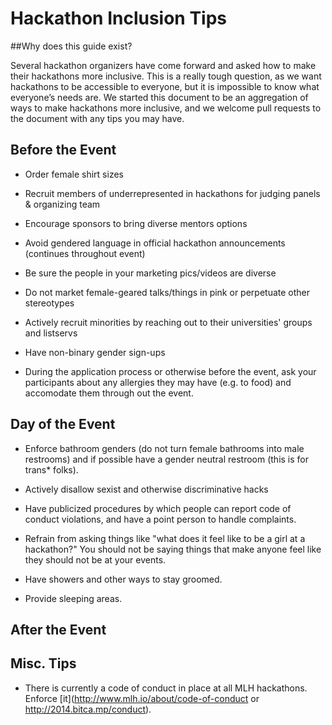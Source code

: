 Hackathon Inclusion Tips
===

##Why does this guide exist?

Several hackathon organizers have come forward and asked how to make their hackathons more inclusive. This is a really tough question, as we want hackathons to be accessible to everyone, but it is impossible to know what everyone’s needs are. We started this document to be an aggregation of ways to make hackathons more inclusive, and we welcome pull requests to the document with any tips you may have.


## Before the Event
* Order female shirt sizes 

* Recruit members of underrepresented in hackathons for judging panels & organizing team


* Encourage sponsors to bring diverse mentors
options
* Avoid gendered language in official hackathon announcements (continues throughout event)

* Be sure the people in your marketing pics/videos are diverse

* Do not market female-geared talks/things in pink or perpetuate other stereotypes

* Actively recruit minorities by reaching out to their universities' groups and listservs

* Have non-binary gender sign-ups

* During the application process or otherwise before the event, ask your participants about any allergies they may have (e.g. to food) and accomodate them through out the event.

## Day of the Event

* Enforce bathroom genders (do not turn female bathrooms into male restrooms) and  if possible have a gender neutral restroom (this is for trans* folks).

* Actively disallow sexist and otherwise discriminative hacks

* Have publicized procedures by which people can report code of conduct violations, and have a point person to handle complaints. 


* Refrain from asking things like "what does it feel like to be a girl at a hackathon?" You should not be saying things that make anyone feel like they should not be at your events. 

* Have showers and other ways to stay groomed.

* Provide sleeping areas.

## After the Event

## Misc. Tips

* There is currently a code of conduct in place at all  MLH hackathons. Enforce [it](http://www.mlh.io/about/code-of-conduct or http://2014.bitca.mp/conduct).





